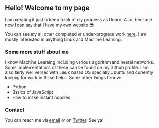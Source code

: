## Hello! Welcome to my page

I am creating it just to keep track of my progress as I learn. Also, because now I can say that I have my own website 😎

You can see my all other completed or under-progress work [here](https://github.com/vaibssingh). I am mostly interested in anything Linux and Machine Learning.

### Some more stuff about me

I know Machine Learning including various algorithm and neural networks. Some implementations of these can be found on my Github profile. I am also fairly well versed with Linux based OS specially Ubuntu and currently looking for work in these fields. Some other things I know:

- Python
- Basics of JavaScript
- How to make instant noodles

### Contact

You can reach me via [email](singhvaibhav592@gmail.com) or on [Twitter](https://twitter.com/gallifreyanboi). See ya!
